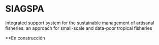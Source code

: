 # SIAGSPA
Integrated support system for the sustainable management of artisanal fisheries: an approach for small-scale and data-poor tropical fisheries

**En construcción
